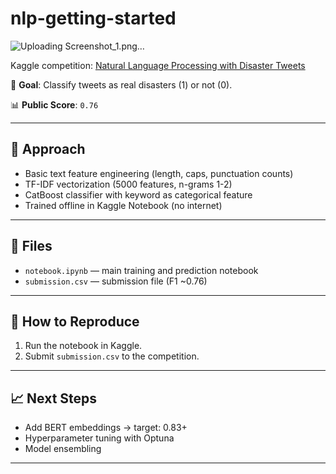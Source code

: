 # nlp-getting-started



![Uploading Screenshot_1.png…]()

Kaggle competition: [Natural Language Processing with Disaster Tweets](https://www.kaggle.com/competitions/nlp-getting-started)

🎯 **Goal**: Classify tweets as real disasters (1) or not (0).

📊 **Public Score**: `0.76`

---

## 🧰 Approach

- Basic text feature engineering (length, caps, punctuation counts)
- TF-IDF vectorization (5000 features, n-grams 1-2)
- CatBoost classifier with keyword as categorical feature
- Trained offline in Kaggle Notebook (no internet)

---

## 📁 Files

- `notebook.ipynb` — main training and prediction notebook
- `submission.csv` — submission file (F1 ~0.76)

---

## 🚀 How to Reproduce

1. Run the notebook in Kaggle.
2. Submit `submission.csv` to the competition.

---

## 📈 Next Steps

- Add BERT embeddings → target: 0.83+
- Hyperparameter tuning with Optuna
- Model ensembling

---
